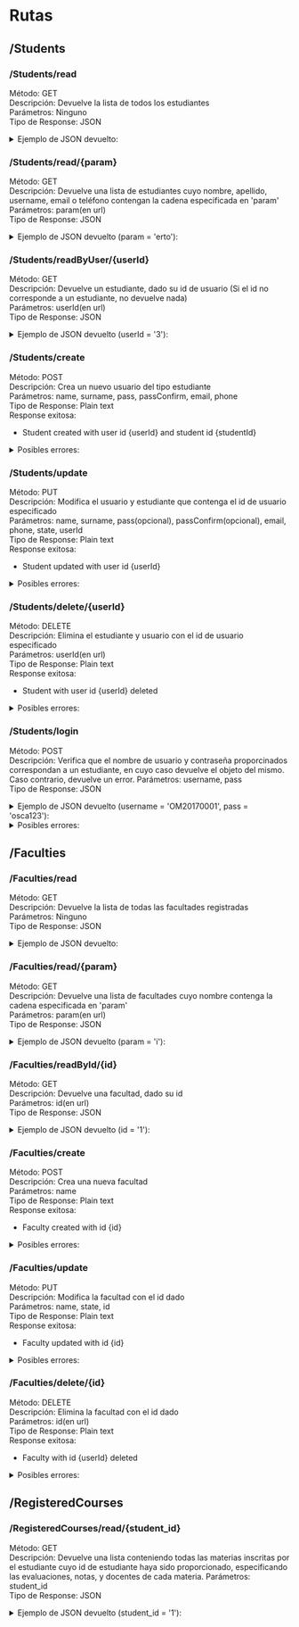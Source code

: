# Rutas

## /Students
### /Students/read
Método: GET<br>
Descripción: Devuelve la lista de todos los estudiantes<br>
Parámetros: Ninguno<br>
Tipo de Response: JSON<br>
<details><summary>Ejemplo de JSON devuelto:</summary><p>
 
```json
{
    "student": [
        {
            "@type": "student",
            "id": "1",
            "state": "true",
            "user": {
                "email": "oscar@gmail.com",
                "id": "3",
                "name": "Oscar Ernesto",
                "pass": "osca123",
                "phone": "72914572",
                "state": "true",
                "surname": "Mendez Argueta",
                "username": "OM20170001"
            }
        },
        {
            "@type": "student",
            "id": "2",
            "state": "true",
            "user": {
                "email": "kevin@gmail.com",
                "id": "4",
                "name": "Kevin Roberto",
                "pass": "kevi123",
                "phone": "76831222",
                "state": "true",
                "surname": "Moran Garcia",
                "username": "KM20170002"
            }
        },
        {
            "@type": "student",
            "id": "3",
            "state": "true",
            "user": {
                "email": "raul@gmail.com",
                "id": "5",
                "name": "Raul Alberto",
                "pass": "raul123",
                "phone": "78910235",
                "state": "true",
                "surname": "Alvarado Ramirez",
                "username": "RA20170003"
            }
        }
    ]
}
``` 

</p></details>
 
### /Students/read/{param}
Método: GET<br>
Descripción: Devuelve una lista de estudiantes cuyo nombre, apellido, username, email o teléfono contengan la cadena especificada en 'param'<br>
Parámetros: param(en url)<br>
Tipo de Response: JSON<br>
<details><summary>Ejemplo de JSON devuelto (param = 'erto'):</summary><p>
 
```json
{
    "student": [
        {
            "@type": "student",
            "id": "2",
            "state": "true",
            "user": {
                "email": "kevin@gmail.com",
                "id": "4",
                "name": "Kevin Roberto",
                "pass": "kevi123",
                "phone": "76831222",
                "state": "true",
                "surname": "Moran Garcia",
                "username": "KM20170002"
            }
        },
        {
            "@type": "student",
            "id": "3",
            "state": "true",
            "user": {
                "email": "raul@gmail.com",
                "id": "5",
                "name": "Raul Alberto",
                "pass": "raul123",
                "phone": "78910235",
                "state": "true",
                "surname": "Alvarado Ramirez",
                "username": "RA20170003"
            }
        }
    ]
}
``` 

</p></details>
    
### /Students/readByUser/{userId}
Método: GET<br>
Descripción: Devuelve un estudiante, dado su id de usuario (Si el id no corresponde a un estudiante, no devuelve nada)<br>
Parámetros: userId(en url)<br>
Tipo de Response: JSON<br>
<details><summary>Ejemplo de JSON devuelto (userId = '3'):</summary><p>
 
```json
{
    "id": "1",
    "state": "true",
    "user": {
        "email": "oscar@gmail.com",
        "id": "3",
        "name": "Oscar Ernesto",
        "pass": "osca123",
        "phone": "72914572",
        "state": "true",
        "surname": "Mendez Argueta",
        "username": "OM20170001"
    }
}
```

</p></details>
    
### /Students/create
Método: POST<br>
Descripción: Crea un nuevo usuario del tipo estudiante<br>
Parámetros: name, surname, pass, passConfirm, email, phone<br>
Tipo de Response: Plain text<br>
Response exitosa:<br>
* Student created with user id {userId} and student id {studentId}

<details><summary>Posibles errores:</summary><p>
 
* 400
  * Must specify following parameters: {parameter list}.
  * Could not insert the student
* 406
  * Given passwords do not match.
* 409
  * Duplicated value. Could not complete operation
  * SQL Unhandled Error: {sql error code}
  
</p></details>
  
### /Students/update
Método: PUT<br>
Descripción: Modifica el usuario y estudiante que contenga el id de usuario especificado<br>
Parámetros: name, surname, pass(opcional), passConfirm(opcional), email, phone, state, userId<br>
Tipo de Response: Plain text<br>
Response exitosa:<br>
* Student updated with user id {userId}

<details><summary>Posibles errores:</summary><p>
 
* 400
  * Must specify following parameters: {parameter list}.
  * Must specify both pass and passConfirm, or not specify any of them.
  * Could not update the student
* 404
  * Given userId does not exist.
* 406
  * Given passwords do not match.
* 409
  * Duplicated value. Could not complete operation
  * SQL Unhandled Error: {sql error code}
  
</p></details>

### /Students/delete/{userId}
Método: DELETE<br>
Descripción: Elimina el estudiante y usuario con el id de usuario especificado<br>
Parámetros: userId(en url)<br>
Tipo de Response: Plain text<br>
Response exitosa:<br>
* Student with user id {userId} deleted

<details><summary>Posibles errores:</summary><p>

* 400
  * Could not delete the student
* 404
  * Given userId does not exist.
* 409
  * Cannot delete record, parent row conflict
  * SQL Unhandled Error: {sql error code}

</p></details>

### /Students/login
Método: POST<br>
Descripción: Verifica que el nombre de usuario y contraseña proporcinados correspondan a un estudiante, en cuyo caso devuelve el objeto del mismo. Caso contrario, devuelve un error.
Parámetros: username, pass<br>
Tipo de Response: JSON<br>
<details><summary>Ejemplo de JSON devuelto (username = 'OM20170001', pass = 'osca123'):</summary><p>
 
```json
{
    "id": "1",
    "state": "true",
    "user": {
        "email": "oscar@gmail.com",
        "id": "3",
        "name": "Oscar Ernesto",
        "pass": "osca123",
        "phone": "72914572",
        "state": "true",
        "surname": "Mendez Argueta",
        "username": "OM20170001"
    }
}
```

</p></details>
  
<details><summary>Posibles errores:</summary><p>
 
* 400
  * Must specify username
  * Must specify password
  * Could not make login
* 401
  * Username or password not found
* 403
  * This service is meant for students only
  * Your user is deactivated
  
</p></details>
  
## /Faculties
### /Faculties/read
Método: GET<br>
Descripción: Devuelve la lista de todas las facultades registradas<br>
Parámetros: Ninguno<br>
Tipo de Response: JSON<br>
<details><summary>Ejemplo de JSON devuelto:</summary><p>
 
```json
{
    "faculty": [
        {
            "@type": "faculty",
            "id": "1",
            "name": "Ingenieria",
            "state": "true"
        },
        {
            "@type": "faculty",
            "id": "2",
            "name": "Medicina",
            "state": "true"
        },
        {
            "@type": "faculty",
            "id": "3",
            "name": "Derecho",
            "state": "true"
        }
    ]
}
```

</p></details>
    
### /Faculties/read/{param}
Método: GET<br>
Descripción: Devuelve una lista de facultades cuyo nombre contenga la cadena especificada en 'param'<br>
Parámetros: param(en url)<br>
Tipo de Response: JSON<br>
<details><summary>Ejemplo de JSON devuelto (param = 'i'):</summary><p>
 
```json
{
    "faculty": [
        {
            "@type": "faculty",
            "id": "1",
            "name": "Ingenieria",
            "state": "true"
        },
        {
            "@type": "faculty",
            "id": "2",
            "name": "Medicina",
            "state": "true"
        }
    ]
}
```

</p></details>
    
### /Faculties/readById/{id}
Método: GET<br>
Descripción: Devuelve una facultad, dado su id<br>
Parámetros: id(en url)<br>
Tipo de Response: JSON<br>
<details><summary>Ejemplo de JSON devuelto (id = '1'):</summary><p>
 
```json
{
    "id": "1",
    "name": "Ingenieria",
    "state": "true"
}
```

</p></details>
    
### /Faculties/create
Método: POST<br>
Descripción: Crea una nueva facultad<br>
Parámetros: name<br>
Tipo de Response: Plain text<br>
Response exitosa:<br>
* Faculty created with id {id}

<details><summary>Posibles errores:</summary><p>
 
* 400
  * Must specify faculty name
  * Could not insert the faculty
* 409
  * Duplicated value. Could not complete operation
  * SQL Unhandled Error: {sql error code}
 
</p></details>

### /Faculties/update
Método: PUT<br>
Descripción: Modifica la facultad con el id dado<br>
Parámetros: name, state, id<br>
Tipo de Response: Plain text<br>
Response exitosa:<br>
* Faculty updated with id {id}

<details><summary>Posibles errores:</summary><p>
 
* 400
  * Must specify following parameters: {parameter list}.
  * Could not update the faculty
* 404
  * Given id does not exist.
* 409
  * Duplicated value. Could not complete operation
  * SQL Unhandled Error: {sql error code}

</p></details>

### /Faculties/delete/{id}
Método: DELETE<br>
Descripción: Elimina la facultad con el id dado<br>
Parámetros: id(en url)<br>
Tipo de Response: Plain text<br>
Response exitosa:<br>
* Faculty with id {userId} deleted  

<details><summary>Posibles errores:</summary><p>
 
* 400
  * Could not delete the faculty
* 404
  * Given id does not exist.
* 409
  * Cannot delete record, parent row conflict
  * SQL Unhandled Error: {sql error code}
  
</p></details>

## /RegisteredCourses
### /RegisteredCourses/read/{student_id}
Método: GET<br>
Descripción: Devuelve una lista conteniendo todas las materias inscritas por el estudiante cuyo id de estudiante haya sido proporcionado, especificando las evaluaciones, notas, y docentes de cada materia.
Parámetros: student_id<br>
Tipo de Response: JSON<br>
<details><summary>Ejemplo de JSON devuelto (student_id = '1'):</summary><p>

```json
{
    "registeredCourse": [
        {
            "@type": "registeredCourse",
            "courseState": "En curso",
            "courseTeacher": {
                "course": {
                    "courseCode": "MAT123",
                    "id": "1",
                    "inter": "true",
                    "laboratory": "false",
                    "name": "Matematica I",
                    "semester": "12",
                    "state": "false",
                    "uv": "4"
                },
                "id": "1",
                "state": "true"
            },
            "courseYear": "2018",
            "gradeList": [
                {
                    "evaluation": {
                        "description": "Los estudiantes investigaran los tipos de funciones trigonometricas",
                        "endDate": "2018-03-06T18:00:00-06:00",
                        "id": "1",
                        "laboratory": "false",
                        "name": "Trabajo de investigacion",
                        "percentage": "15",
                        "period": "1",
                        "startDate": "2018-02-28T18:00:00-06:00",
                        "state": "true"
                    },
                    "grade": "7.5",
                    "id": "1",
                    "state": "true"
                },
                {
                    "evaluation": {
                        "description": "Examen corto que cubre los temas vistos en las primeras dos semanas de clase",
                        "endDate": "2018-02-27T18:00:00-06:00",
                        "id": "2",
                        "laboratory": "false",
                        "name": "Examen corto",
                        "percentage": "25",
                        "period": "1",
                        "startDate": "2018-02-20T18:00:00-06:00",
                        "state": "true"
                    },
                    "grade": "6.0",
                    "id": "2",
                    "observations": "Entregó tarde",
                    "state": "true"
                },
                {
                    "evaluation": {
                        "description": "Evaluacion de los contenidos vistos en el primer periodo",
                        "endDate": "2018-03-20T18:00:00-06:00",
                        "id": "3",
                        "laboratory": "false",
                        "name": "Examen parcial",
                        "percentage": "60",
                        "period": "1",
                        "startDate": "2018-03-13T18:00:00-06:00",
                        "state": "true"
                    },
                    "grade": "7.0",
                    "id": "3",
                    "state": "true"
                }
            ],
            "id": "1",
            "semester": "1",
            "state": "true"
        },
        {
            "@type": "registeredCourse",
            "courseState": "En curso",
            "courseTeacher": {
                "course": {
                    "courseCode": "EOE123",
                    "id": "4",
                    "inter": "true",
                    "laboratory": "false",
                    "name": "Expresion Oral y Escrita",
                    "semester": "12",
                    "state": "false",
                    "uv": "3"
                },
                "id": "3",
                "state": "true"
            },
            "courseYear": "2018",
            "gradeList": [
                {
                    "evaluation": {
                        "description": "Cuadros resumen de los contenidos vistos semanalmente",
                        "endDate": "2018-03-12T18:00:00-06:00",
                        "id": "7",
                        "laboratory": "false",
                        "name": "Hipertextos",
                        "percentage": "30",
                        "period": "1",
                        "startDate": "2018-03-07T18:00:00-06:00",
                        "state": "true"
                    },
                    "grade": "10.0",
                    "id": "4",
                    "observations": "Felicitaciones",
                    "state": "true"
                },
                {
                    "evaluation": {
                        "description": "Revisión de portafolio de actividades realizadas a lo largo del periodo",
                        "endDate": "2018-03-12T18:00:00-06:00",
                        "id": "8",
                        "laboratory": "false",
                        "name": "Portafolio",
                        "percentage": "30",
                        "period": "1",
                        "startDate": "2018-03-07T18:00:00-06:00",
                        "state": "true"
                    },
                    "grade": "8.0",
                    "id": "5",
                    "state": "true"
                },
                {
                    "evaluation": {
                        "description": "Evaluacion de los contenidos vistos en el primer periodo",
                        "endDate": "2018-03-20T18:00:00-06:00",
                        "id": "9",
                        "laboratory": "false",
                        "name": "Examen parcial",
                        "percentage": "40",
                        "period": "1",
                        "startDate": "2018-03-13T18:00:00-06:00",
                        "state": "true"
                    },
                    "grade": "9.5",
                    "id": "6",
                    "state": "true"
                }
            ],
            "id": "2",
            "semester": "1",
            "state": "true"
        }
    ]
}
```

</p></details>
